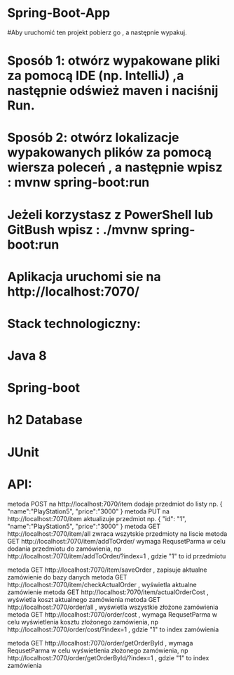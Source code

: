# Spring-Boot-App
#Aby uruchomić ten projekt pobierz go , a następnie wypakuj.
# Sposób 1: otwórz wypakowane pliki za pomocą  IDE (np. IntelliJ) ,a następnie odśwież maven i naciśnij Run.
# Sposób 2: otwórz lokalizacje wypakowanych plików za pomocą wiersza poleceń , a następnie wpisz : mvnw spring-boot:run
# Jeżeli korzystasz z PowerShell lub GitBush wpisz : ./mvnw spring-boot:run
# Aplikacja uruchomi sie na http://localhost:7070/

# Stack technologiczny:
# Java 8
# Spring-boot
# h2 Database
# JUnit

# API:
 metoda POST na http://localhost:7070/item    dodaje przedmiot do listy np.
 {
   "name":"PlayStation5",
   "price":"3000"
}
metoda PUT na http://localhost:7070/item    aktualizuje  przedmiot np.
 {
   "id": "1",
   "name":"PlayStation5",
   "price":"3000"
}
metoda GET http://localhost:7070/item/all zwraca wszytskie przedmioty na liscie
metoda GET http://localhost:7070/item/addToOrder/   wymaga RequsetParma w celu dodania przedmiotu do zamówienia, np
http://localhost:7070/item/addToOrder/?index=1 , gdzie "1" to id przedmiotu

metoda GET http://localhost:7070/item/saveOrder  , zapisuje aktualne zamówienie do bazy danych
metoda GET http://localhost:7070/item/checkActualOrder   , wyświetla aktualne zamówienie
metoda GET http://localhost:7070/item/actualOrderCost  , wyświetla koszt aktualnego zamówienia
metoda GET http://localhost:7070/order/all  , wyświetla wszystkie złożone zamówienia
metoda GET http://localhost:7070/order/cost   , wymaga RequsetParma w celu wyświetlenia kosztu złożonego zamówienia, np
http://localhost:7070/order/cost/?index=1 , gdzie "1" to index zamówienia

metoda GET http://localhost:7070/order/getOrderById  , wymaga RequsetParma w celu wyświetlenia złożonego zamówienia, np
http://localhost:7070/order/getOrderById/?index=1 , gdzie "1" to index zamówienia
